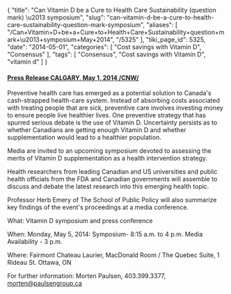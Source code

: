 {
    "title": "Can Vitamin D be a Cure to Health Care Sustainability (question mark) \u2013 symposium",
    "slug": "can-vitamin-d-be-a-cure-to-health-care-sustainability-question-mark-symposium",
    "aliases": [
        "/Can+Vitamin+D+be+a+Cure+to+Health+Care+Sustainability+question+mark+\u2013+symposium+May+2014",
        "/5325"
    ],
    "tiki_page_id": 5325,
    "date": "2014-05-01",
    "categories": [
        "Cost savings with Vitamin D",
        "Consensus"
    ],
    "tags": [
        "Consensus",
        "Cost savings with Vitamin D",
        "vitamin d"
    ]
}


#### [Press Release CALGARY, May 1, 2014 /CNW/](http://www.newswire.ca/en/story/1347983/media-advisory-can-vitamin-d-be-a-cure-to-health-care-sustainability-ottawa-symposium%20)

Preventive health care has emerged as a potential solution to Canada's cash-strapped health-care system. Instead of absorbing costs associated with treating people that are sick, preventive care involves investing money to ensure people live healthier lives. One preventive strategy that has spurred serious debate is the use of Vitamin D. Uncertainty persists as to whether Canadians are getting enough Vitamin D and whether supplementation would lead to a healthier population.

Media are invited to an upcoming symposium devoted to assessing the merits of Vitamin D supplementation as a health intervention strategy. 

Health researchers from leading Canadian and US universities and public health officials from the FDA and Canadian governments will assemble to discuss and debate the latest research into this emerging health topic. 

Professor Herb Emery of The School of Public Policy will also summarize key findings of the event's proceedings at a media conference.

What: Vitamin D symposium and press conference

When: Monday, May 5, 2014: Symposium- 8:15 a.m. to 4 p.m. Media Availability - 3 p.m.

Where:   Fairmont Chateau Laurier, MacDonald Room / The Quebec Suite, 1 Rideau St. Ottawa, ON

For further information: Morten Paulsen, 403.399.3377, morten@paulsengroup.ca